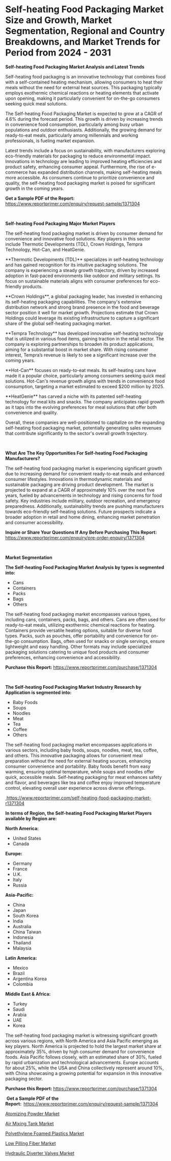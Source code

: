<p><h1>Self-heating Food Packaging Market Size and Growth, Market Segmentation, Regional and Country Breakdowns, and Market Trends for Period from 2024 -  2031</h1></p><p><strong>Self-heating Food Packaging Market Analysis and Latest Trends</strong></p>
<p><p>Self-heating food packaging is an innovative technology that combines food with a self-contained heating mechanism, allowing consumers to heat their meals without the need for external heat sources. This packaging typically employs exothermic chemical reactions or heating elements that activate upon opening, making it particularly convenient for on-the-go consumers seeking quick meal solutions.</p><p>The Self-heating Food Packaging Market is expected to grow at a CAGR of 4.6% during the forecast period. This growth is driven by increasing trends in convenience food consumption, particularly among busy urban populations and outdoor enthusiasts. Additionally, the growing demand for ready-to-eat meals, particularly among millennials and working professionals, is fueling market expansion.</p><p>Latest trends include a focus on sustainability, with manufacturers exploring eco-friendly materials for packaging to reduce environmental impact. Innovations in technology are leading to improved heating efficiencies and product safety, enhancing consumer appeal. Furthermore, the rise of e-commerce has expanded distribution channels, making self-heating meals more accessible. As consumers continue to prioritize convenience and quality, the self-heating food packaging market is poised for significant growth in the coming years.</p></p>
<p><strong>Get a Sample PDF of the Report:&nbsp;</strong> <a href="https://www.reportprimer.com/enquiry/request-sample/1371304">https://www.reportprimer.com/enquiry/request-sample/1371304</a></p>
<p>&nbsp;</p>
<p><strong>Self-heating Food Packaging Major Market Players</strong></p>
<p><p>The self-heating food packaging market is driven by consumer demand for convenience and innovative food solutions. Key players in this sector include Thermotic Developments (TDL), Crown Holdings, Tempra Technology, Hot-Can, and HeatGenie.</p><p>**Thermotic Developments (TDL)** specializes in self-heating technology and has gained recognition for its intuitive packaging solutions. The company is experiencing a steady growth trajectory, driven by increased adoption in fast-paced environments like outdoor and military settings. Its focus on sustainable materials aligns with consumer preferences for eco-friendly products.</p><p>**Crown Holdings**, a global packaging leader, has invested in enhancing its self-heating packaging capabilities. The company's extensive distribution network and strong brand presence in the food and beverage sector position it well for market growth. Projections estimate that Crown Holdings could leverage its existing infrastructure to capture a significant share of the global self-heating packaging market.</p><p>**Tempra Technology** has developed innovative self-heating technology that is utilized in various food items, gaining traction in the retail sector. The company is exploring partnerships to broaden its product applications, aiming for a substantial boost in market share. With rising consumer interest, Tempra’s revenue is likely to see a significant increase over the coming years.</p><p>**Hot-Can** focuses on ready-to-eat meals. Its self-heating cans have made it a popular choice, particularly among consumers seeking quick meal solutions. Hot-Can's revenue growth aligns with trends in convenience food consumption, targeting a market estimated to exceed $200 million by 2025.</p><p>**HeatGenie** has carved a niche with its patented self-heating technology for meal kits and snacks. The company anticipates rapid growth as it taps into the evolving preferences for meal solutions that offer both convenience and quality.</p><p>Overall, these companies are well-positioned to capitalize on the expanding self-heating food packaging market, potentially generating sales revenues that contribute significantly to the sector's overall growth trajectory.</p></p>
<p>&nbsp;</p>
<p><strong>What Are The Key Opportunities For Self-heating Food Packaging Manufacturers?</strong></p>
<p><p>The self-heating food packaging market is experiencing significant growth due to increasing demand for convenient ready-to-eat meals and enhanced consumer lifestyles. Innovations in thermodynamic materials and sustainable packaging are driving product development. The market is projected to expand at a CAGR of approximately 10% over the next five years, fueled by advancements in technology and rising concerns for food safety. Key industries include military, outdoor recreation, and emergency preparedness. Additionally, sustainability trends are pushing manufacturers towards eco-friendly self-heating solutions. Future prospects indicate a broader adoption in retail and home dining, enhancing market penetration and consumer accessibility.</p></p>
<p><strong>Inquire or Share Your Questions If Any Before Purchasing This Report:</strong> <a href="https://www.reportprimer.com/enquiry/pre-order-enquiry/1371304">https://www.reportprimer.com/enquiry/pre-order-enquiry/1371304</a></p>
<p>&nbsp;</p>
<p><strong>Market Segmentation</strong></p>
<p><strong>The Self-heating Food Packaging Market Analysis by types is segmented into:</strong></p>
<p><ul><li>Cans</li><li>Containers</li><li>Packs</li><li>Bags</li><li>Others</li></ul></p>
<p><p>The self-heating food packaging market encompasses various types, including cans, containers, packs, bags, and others. Cans are often used for ready-to-eat meals, utilizing exothermic chemical reactions for heating. Containers provide versatile heating options, suitable for diverse food types. Packs, such as pouches, offer portability and convenience for on-the-go consumption. Bags, often used for snacks or single servings, ensure lightweight and easy handling. Other formats may include specialized packaging solutions catering to unique food products and consumer preferences, enhancing convenience and accessibility.</p></p>
<p><strong>Purchase this Report:&nbsp;</strong><a href="https://www.reportprimer.com/purchase/1371304">https://www.reportprimer.com/purchase/1371304</a></p>
<p>&nbsp;</p>
<p><strong>The Self-heating Food Packaging Market Industry Research by Application is segmented into:</strong></p>
<p><ul><li>Baby Foods</li><li>Soups</li><li>Noodles</li><li>Meat</li><li>Tea</li><li>Coffee</li><li>Others</li></ul></p>
<p><p>The self-heating food packaging market encompasses applications in various sectors, including baby foods, soups, noodles, meat, tea, coffee, and others. This innovative packaging allows for convenient meal preparation without the need for external heating sources, enhancing consumer convenience and portability. Baby foods benefit from easy warming, ensuring optimal temperature, while soups and noodles offer quick, accessible meals. Self-heating packaging for meat enhances safety and flavor, and beverages like tea and coffee enjoy improved temperature control, elevating overall user experience across diverse offerings.</p></p>
<p><a href="https://www.reportprimer.com/self-heating-food-packaging-market-r1371304">&nbsp;https://www.reportprimer.com/self-heating-food-packaging-market-r1371304</a></p>
<p><strong>In terms of Region, the Self-heating Food Packaging Market Players available by Region are:</strong></p>
<p>
    <p> <strong> North America: </strong>
        <ul>
            <li>United States</li>
            <li>Canada</li>
        </ul>
        </p> 
    <p> <strong> Europe: </strong>
        <ul>
            <li>Germany</li>
            <li>France</li>
            <li>U.K.</li>
            <li>Italy</li>
            <li>Russia</li>
        </ul>
        </p> 
    <p> <strong> Asia-Pacific: </strong>
        <ul>
            <li>China</li>
            <li>Japan</li>
            <li>South Korea</li>
            <li>India</li>
            <li>Australia</li>
            <li>China Taiwan</li>
            <li>Indonesia</li>
            <li>Thailand</li>
            <li>Malaysia</li>
        </ul>
        </p> 
    <p> <strong> Latin America: </strong>
        <ul>
            <li>Mexico</li>
            <li>Brazil</li>
            <li>Argentina Korea</li>
            <li>Colombia</li>
        </ul>
        </p> 
    <p> <strong> Middle East & Africa: </strong>
        <ul>
            <li>Turkey</li>
            <li>Saudi</li>
            <li>Arabia</li>
            <li>UAE</li>
            <li>Korea</li>
        </ul>
    </p>
    </p>
<p><p>The self-heating food packaging market is witnessing significant growth across various regions, with North America and Asia Pacific emerging as key players. North America is projected to hold the largest market share at approximately 35%, driven by high consumer demand for convenience foods. Asia Pacific follows closely, with an estimated share of 30%, fueled by rapid urbanization and technological advancements. Europe accounts for about 25%, while the USA and China collectively represent around 10%, with China showcasing a growing potential for expansion in this innovative packaging sector.</p></p>
<p><strong>Purchase this Report: </strong><a href="https://www.reportprimer.com/purchase/1371304">https://www.reportprimer.com/purchase/1371304</a></p>
<p>&nbsp;<strong>Get a Sample PDF of the Report:&nbsp;&nbsp;</strong><a href="https://www.reportprimer.com/enquiry/request-sample/1371304">https://www.reportprimer.com/enquiry/request-sample/1371304</a></p>
<p><strong></strong></p>
<p><p><a href="https://issuu.com/reportprime-2/docs/atomizing-powder-market-size-2030.p_a439a29fdb021b">Atomizing Powder Market</a></p><p><a href="https://www.linkedin.com/pulse/air-mixing-tank-market-emerging-trends-future-prospects-gg0de?trackingId=CDN6BD70QhGL9XFW7mk2gA%3D%3D">Air Mixing Tank Market</a></p><p><a href="https://medium.com/@royfoote9153/insights-into-the-polyethylene-foamed-plastics-market-market-players-market-size-geographical-1c2d1bdd8d49?postPublishedType=repub">Polyethylene Foamed Plastics Market</a></p><p><a href="https://issuu.com/reportprime-2/docs/low-pilling-fiber-market-size-2030._e778ab228cb00d">Low Pilling Fiber Market</a></p><p><a href="https://www.linkedin.com/pulse/what-innovations-market-trends-shaping-hydraulic-diverter-8xfte?trackingId=jbEcKGQxRJ%2BFVxnY9FJdEA%3D%3D">Hydraulic Diverter Valves Market</a></p></p>